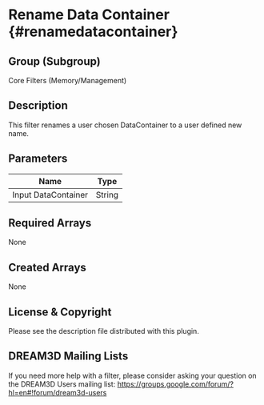 Rename Data Container {#renamedatacontainer}
=====

## Group (Subgroup) ##
Core Filters (Memory/Management)


## Description ##
This filter renames a user chosen DataContainer to a user defined new name.


## Parameters ##
| Name             | Type |
|------------------|------|
| Input DataContainer | String |

## Required Arrays ##
None



## Created Arrays ##
None


## License & Copyright ##

Please see the description file distributed with this plugin.

## DREAM3D Mailing Lists ##

If you need more help with a filter, please consider asking your question on the DREAM3D Users mailing list:
https://groups.google.com/forum/?hl=en#!forum/dream3d-users

